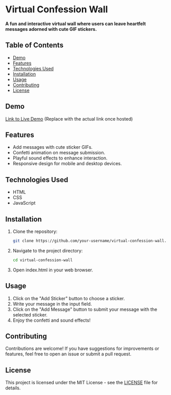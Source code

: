 # Virtual Confession Wall

**A fun and interactive virtual wall where users can leave heartfelt messages adorned with cute GIF stickers.**

## Table of Contents
- [Demo](#demo)
- [Features](#features)
- [Technologies Used](#technologies-used)
- [Installation](#installation)
- [Usage](#usage)
- [Contributing](#contributing)
- [License](#license)

## Demo
[Link to Live Demo](https://jana-devvv.github.io/virtual-wall/) (Replace with the actual link once hosted)

## Features
- Add messages with cute sticker GIFs.
- Confetti animation on message submission.
- Playful sound effects to enhance interaction.
- Responsive design for mobile and desktop devices.

## Technologies Used
- HTML
- CSS
- JavaScript

## Installation
1. Clone the repository:
   ```bash
   git clone https://github.com/your-username/virtual-confession-wall.git
   ```

2. Navigate to the project directory:
   ```bash
   cd virtual-confession-wall
   ```

3. Open index.html in your web browser.

## Usage
1. Click on the "Add Sticker" button to choose a sticker.
2. Write your message in the input field.
3. Click on the "Add Message" button to submit your message with the selected sticker.
4. Enjoy the confetti and sound effects!

## Contributing
Contributions are welcome! If you have suggestions for improvements or features, feel free to open an issue or submit a pull request.

## License
This project is licensed under the MIT License - see the [LICENSE](LICENSE) file for details.